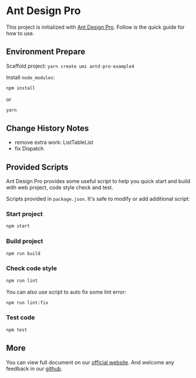 # Ant Design Pro

This project is initialized with [Ant Design Pro](https://pro.ant.design). Follow is the quick guide for how to use.

## Environment Prepare

Scaffold project: `yarn create umi antd-pro-example4`

Install `node_modules`:

```bash
npm install
```

or

```bash
yarn
```

## Change History Notes

- remove extra work: ListTableList
- fix Dispatch<any>

## Provided Scripts

Ant Design Pro provides some useful script to help you quick start and build with web project, code style check and test.

Scripts provided in `package.json`. It's safe to modify or add additional script:

### Start project

```bash
npm start
```

### Build project

```bash
npm run build
```

### Check code style

```bash
npm run lint
```

You can also use script to auto fix some lint error:

```bash
npm run lint:fix
```

### Test code

```bash
npm test
```

## More

You can view full document on our [official website](https://pro.ant.design). And welcome any feedback in our [github](https://github.com/ant-design/ant-design-pro).
